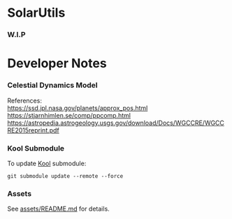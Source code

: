 # SolarUtils
### W.I.P

# Developer Notes

### Celestial Dynamics Model
References:  
https://ssd.jpl.nasa.gov/planets/approx_pos.html
https://stjarnhimlen.se/comp/ppcomp.html
https://astropedia.astrogeology.usgs.gov/download/Docs/WGCCRE/WGCCRE2015reprint.pdf

### Kool Submodule
To update [Kool](https://github.com/kool-engine/kool) submodule:
```shell
git submodule update --remote --force
```

### Assets
See [assets/README.md](/assets/README.md) for details.